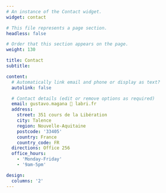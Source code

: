 ```yaml
---
# An instance of the Contact widget.
widget: contact

# This file represents a page section.
headless: false

# Order that this section appears on the page.
weight: 130

title: Contact
subtitle:

content:
  # Automatically link email and phone or display as text?
  autolink: false

  # Contact details (edit or remove options as required)
  email: gustavo.magana 🐌 labri.fr
  address:
    street: 351 cours de la Libération
    city: Talence
    region: Nouvelle-Aquitaine
    postcode: '33405'
    country: France
    country_code: FR
  directions: Office 256
  office_hours:
    - 'Monday-Friday'
    - '9am-5pm'

design:
  columns: '2'
---
```

